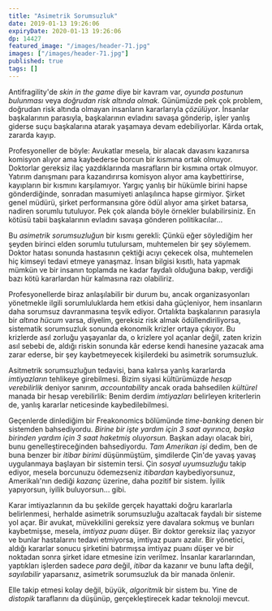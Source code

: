 ```yaml
---
title: "Asimetrik Sorumsuzluk"
date: 2019-01-13 19:26:06
expiryDate: 2020-01-13 19:26:06
dp: 14427
featured_image: "/images/header-71.jpg"
images: ["/images/header-71.jpg"]
published: true
tags: []
---
```




Antifragility'de *skin in the game* diye bir kavram var, *oyunda postunun
bulunması* veya *doğrudan risk altında olmak.* Günümüzde pek çok problem,
doğrudan risk altında olmayan insanların kararlarıyla *çözülüyor*. İnsanlar
başkalarının parasıyla, başkalarının evladını savaşa gönderip, işler yanlış
giderse suçu başkalarına atarak yaşamaya devam edebiliyorlar. Kârda ortak,
zararda kayıp.

Profesyoneller de böyle: Avukatlar mesela, bir alacak davasını kazanırsa
komisyon alıyor ama kaybederse borcun bir kısmına ortak olmuyor. Doktorlar
gereksiz ilaç yazdıklarında masrafların bir kısmına ortak olmuyor. Yatırım
danışmanı para kazandırırsa komisyon alıyor ama kaybettirirse, kayıpların bir
kısmını karşılamıyor. Yargıç yanlış bir hükümle birini hapse gönderdiğinde,
sonradan masumiyeti anlaşılınca hapse girmiyor. Şirket genel müdürü, şirket
performansına göre ödül alıyor ama şirket batarsa, nadiren sorumlu tutuluyor.
Pek çok alanda böyle örnekler bulabilirsiniz. En kötüsü tabii başkalarının
evladını savaşa gönderen politikacılar...

Bu *asimetrik sorumsuzluğun* bir kısmı gerekli: Çünkü eğer söylediğim her şeyden
birinci elden sorumlu tutulursam, muhtemelen bir şey söylemem. Doktor hatası
sonunda hastasının çektiği acıyı çekecek olsa, muhtemelen hiç kimseyi tedavi
etmeye yanaşmaz. İnsan bilgisi kısıtlı, hata yapmak mümkün ve bir insanın
toplamda ne kadar faydalı olduğuna bakıp, verdiği bazı kötü kararlardan hür
kalmasına razı olabiliriz.

Profesyonellerde biraz anlaşılabilir bir durum bu, ancak organizasyonları
yönetmekle ilgili sorumluluklarda hem etkisi daha güçleniyor, hem insanların
daha sorumsuz davranmasına teşvik ediyor. Ortalıkta başkalarının parasıyla bir
*altına hücum* varsa, diyelim, gereksiz risk almak ödüllendiriliyorsa,
sistematik sorumsuzluk sonunda ekonomik krizler ortaya çıkıyor. Bu krizlerde
asıl zorluğu yaşayanlar da, o krizlere yol açanlar değil, zaten krizin asıl
sebebi de, aldığı riskin sonunda kâr ederse kendi hanesine yazacak ama zarar
ederse, bir şey kaybetmeyecek kişilerdeki bu asimetrik sorumsuzluk.

Asitmetrik sorumsuzluğun tedavisi, bana kalırsa yanlış kararlarda *imtiyazların*
tehlikeye girebilmesi. Bizim siyasi kültürümüzde *hesap verebilirlik* deniyor
sanırım, *accountability* ancak orada bahsedilen *kültürel* manada bir hesap
verebilirlik: Benim derdim *imtiyazları* belirleyen kriterlerin de, yanlış
kararlar neticesinde kaybedilebilmesi.

Geçenlerde dinlediğim bir Freakonomics bölümünde *time-banking* denen bir
sistemden bahsediyordu. *Birine bir işte yardım için 3 saat ayırınca, başka
birinden yardım için 3 saat haketmiş oluyorsun.* Başkan adayı olacak biri, bunu
genelleştireceğinden bahsediyordu. *Tam Amerikan işi* dedim, ben de buna benzer
bir *itibar birimi* düşünmüştüm, şimdilerde Çin'de yavaş yavaş uygulanmaya
başlayan bir sistemin tersi. Çin *sosyal uyumsuzluğu* takip ediyor, mesela
borcunuzu ödemezseniz *itibardan* kaybediyorsunuz, Amerikalı'nın dediği *kazanç*
üzerine, daha pozitif bir sistem. İyilik yapıyorsun, iyilik buluyorsun... gibi.

Karar imtiyazlarının da bu şekilde gerçek hayattaki doğru kararlarla
belirlenmesi, herhalde asimetrik sorumsuzluğu azaltacak faydalı bir sisteme yol
açar. Bir avukat, müvekkilini gereksiz yere davalara sokmuş ve bunları
kaybetmişse, mesela, *imtiyaz puanı* düşer. Bir doktor gereksiz ilaç yazıyor ve
bunlar hastalarını tedavi etmiyorsa, imtiyaz puanı azalır. Bir yönetici, aldığı
kararlar sonucu şirketini batırmışsa imtiyaz puanı düşer ve bir noktadan sonra
şirket idare etmesine izin verilmez. İnsanlar kararlarından, yaptıkları işlerden
sadece *para* değil, *itibar* da kazanır ve bunu lafta değil, *sayılabilir*
yaparsanız, asimetrik sorumsuzluk da bir manada önlenir.

Elle takip etmesi kolay değil, büyük, *algoritmik* bir sistem bu. Yine de
*distopik* taraflarını da düşünüp, gerçekleştirecek kadar teknoloji mevcut. 

